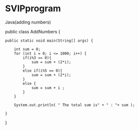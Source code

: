 SVIPprogram
===========

Java(adding numbers)

public class AddNumbers {
	
	public static void main(String[] args) {

		int sum = 0;	
		for (int i = 0; i <= 1000; i++) {
			if(i%3 == 0){
				sum = sum + (2*i);
			}
			else if(i%5 == 0){
				sum = sum + (2*i);
			}
			else {
				sum = sum + i ;
			}
		}
	     
		System.out.println( " The total sum is" + " : "+ sum );
		
	}

}
